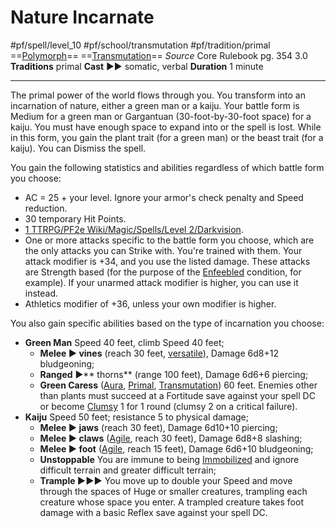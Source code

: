 # Nature Incarnate
#pf/spell/level_10 #pf/school/transmutation #pf/tradition/primal
==[Polymorph](../../../Traits/Polymorph.md)== ==[Transmutation](../../../Traits/Transmutation.md)==
*Source* Core Rulebook pg. 354 3.0
**Traditions** primal
**Cast** ►► somatic, verbal
**Duration** 1 minute

---
The primal power of the world flows through you. You transform into an incarnation of nature, either a green man or a kaiju. Your battle form is Medium for a green man or Gargantuan (30-foot-by-30-foot space) for a kaiju. You must have enough space to expand into or the spell is lost. While in this form, you gain the plant trait (for a green man) or the beast trait (for a kaiju). You can Dismiss the spell.

You gain the following statistics and abilities regardless of which battle form you choose:
- AC = 25 + your level. Ignore your armor's check penalty and Speed reduction.
- 30 temporary Hit Points.
- [1 TTRPG/PF2e Wiki/Magic/Spells/Level 2/Darkvision](1%20TTRPG/PF2e%20Wiki/Magic/Spells/Level%202/Darkvision).
- One or more attacks specific to the battle form you choose, which are the only attacks you can Strike with. You're trained with them. Your attack modifier is +34, and you use the listed damage. These attacks are Strength based (for the purpose of the [Enfeebled](../../../Conditions/Enfeebled.md) condition, for example). If your unarmed attack modifier is higher, you can use it instead.
- Athletics modifier of +36, unless your own modifier is higher.

You also gain specific abilities based on the type of incarnation you choose:

- **Green Man** Speed 40 feet, climb Speed 40 feet; 
	- **Melee ► vines** (reach 30 feet, [versatile](versatile)), Damage 6d8+12 bludgeoning; 
	- **Ranged** ►** thorns** (range 100 feet), Damage 6d6+6 piercing; 
	- **Green Caress** ([Aura](../../../Traits/Aura.md), [Primal](../../../Traits/Primal.md), [Transmutation](../../../Traits/Transmutation.md)) 60 feet. Enemies other than plants must succeed at a Fortitude save against your spell DC or become [Clumsy](../../../Conditions/Clumsy.md) 1 for 1 round (clumsy 2 on a critical failure).
- **Kaiju** Speed 50 feet; resistance 5 to physical damage; 
	- **Melee ► jaws** (reach 30 feet), Damage 6d10+10 piercing; 
	- **Melee ► claws** ([Agile](../../../Traits/Agile.md), reach 30 feet), Damage 6d8+8 slashing; 
	- **Melee ► foot** ([Agile](../../../Traits/Agile.md), reach 15 feet), Damage 6d6+10 bludgeoning; 
	- **Unstoppable** You are immune to being [Immobilized](../../../Conditions/Immobilized.md) and ignore difficult terrain and greater difficult terrain; 
	- **Trample ►►►** You move up to double your Speed and move through the spaces of Huge or smaller creatures, trampling each creature whose space you enter. A trampled creature takes foot damage with a basic Reflex save against your spell DC.
